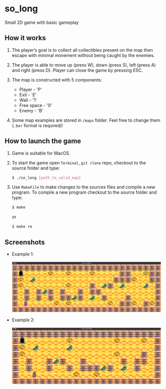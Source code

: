 # so_long

Small 2D game with basic gameplay

## How it works

1. The player’s goal is to collect all collectibles present on the map then escape with
minimal movement without being caught by the enemies.

2. The player is able to move up (press W), down (press S), left (press A) and right (press D). Player can close the game by pressing ESC.

3. The map is constructed with 5 components:
   - Player - 'P'
   - Exit - 'E'
   - Wall - '1'
   - Free space - '0'
   - Enemy - 'B'

4. Some map examples are stored in `/maps` folder. Feel free to change them (`.ber` format is required)!

## How to launch the game

1. Game is suitable for MacOS.

2. To start the game open `Terminal`, `git clone` repo, checkout to the source folder and type:

   ```sh
   $ ./so_long [path_to_valid_map]
   ```

3. Use `MakeFile` to make changes to the sources files and compile a new program. To compile a new program checkout to the source folder and type:

   ```sh
   $ make
   ```

   or

   ```sh
   $ make re
   ```

## Screenshots

- Example 1:
  <br>
  <br>
  <img src="./examples/example_1.png" width="600" alt="example_1">

- Example 2:
  <br>
  <br>
  <img src="./examples/example_2.png" width="600" alt="example_2">